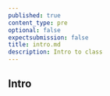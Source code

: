 ```yaml
---
published: true
content_type: pre
optional: false
expectsubmission: false
title: intro.md
description: Intro to class
---
```

## Intro
